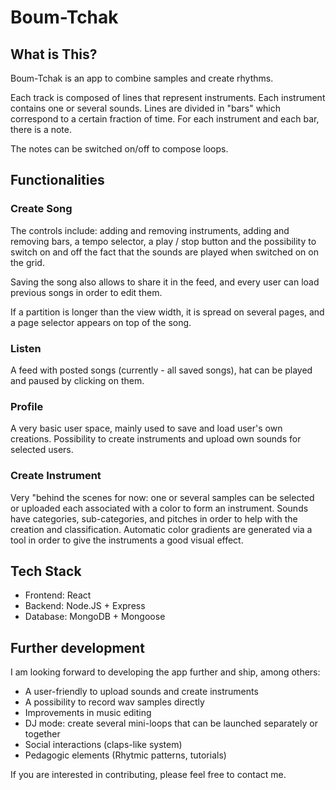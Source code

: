 # Boum-Tchak

## What is This?

Boum-Tchak is an app to combine samples and create rhythms.

Each track is composed of lines that represent instruments. 
Each instrument contains one or several sounds. 
Lines are divided in "bars" which correspond to a certain fraction of time. For each instrument and each bar, there is a note.

The notes can be switched on/off to compose loops.

## Functionalities

### Create Song

The controls include: adding and removing instruments, adding and removing bars, a tempo selector, a play / stop button and the possibility to switch on and off the fact that the sounds are played when switched on on the grid.

Saving the song also allows to share it in the feed, and every user can load previous songs in order to edit them.

If a partition is longer than the view width, it is spread on several pages, and a page selector appears on top of the song.

### Listen

A feed with posted songs (currently - all saved songs), hat can be played and paused by clicking on them.

### Profile

A very basic user space, mainly used to save and load user's own creations.
Possibility to create instruments and upload own sounds for selected users.

### Create Instrument

Very "behind the scenes for now: one or several samples can be selected or uploaded each associated with a color to form an instrument. Sounds have categories, sub-categories, and pitches in order to help with the creation and classification.
Automatic color gradients are generated via a tool in order to give the instruments a good visual effect.

## Tech Stack

- Frontend: React
- Backend: Node.JS + Express
- Database: MongoDB + Mongoose

## Further development

I am looking forward to developing the app further and ship, among others:

- A user-friendly to upload sounds and create instruments
- A possibility to record wav samples directly
- Improvements in music editing
- DJ mode: create several mini-loops that can be launched separately or together
- Social interactions (claps-like system)
- Pedagogic elements (Rhytmic patterns, tutorials)

If you are interested in contributing, please feel free to contact me.

